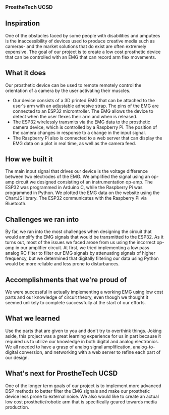 ### ProstheTech UCSD

## Inspiration
One of the obstacles faced by some people with disabilities and amputees is the inaccessibility of devices used to produce creative media such as cameras- and the market solutions that do exist are often extremely expensive. The goal of our project is to create a low cost prosthetic device that can be controlled with an EMG that can record arm flex movements. 

## What it does
Our prosthetic device can be used to remote remotely control the orientation of a camera by the user activating their muscles. 
* Our device consists of a 3D printed EMG that can be attached to the user's arm with an adjustable adhesive strap. The pins of the EMG are connected to an ESP32 microntroller. The EMG allows the device to detect when the user flexes their arm and when is released.
* The ESP32 wirelessly transmits via the EMG data to the prosthetic camera device, which is controlled by a Raspberry Pi. The position of the camera changes in response to a change in the input signal.
* The Raspberry Pi also is connected to a web server that can display the EMG data on a plot in real time, as well as the camera feed.

## How we built it
The main input signal that drives our device is the voltage difference between two electrodes of the EMG. We amplified the signal using an op-amp circuit we designed consisting of an instrumentation op-amp. The ESP32 was programmed in Arduino C, while the Raspberry Pi was programmed in Python. We plotted the EMG data on the website using the ChartJS library. The ESP32 communicates with the Raspberry Pi via Bluetooth.

## Challenges we ran into
By far, we ran into the most challenges when designing the circuit that would amplify the EMG signals that would be transmitted to the ESP32. As it turns out, most of the issues we faced arose from us using the incorrect op-amp in our amplifier circuit. At first, we tried implementing a low pass analog RC filter to filter our EMG signals by attenuating signals of higher frequency, but we determined that digitally filtering our data using Python would be more reliable and less prone to disturbances.

## Accomplishments that we're proud of
We were successful in actually implementing a working EMG using low cost parts and our knowledge of circuit theory, even though we thought it seemed unlikely to complete successfully at the start of our efforts.

## What we learned
Use the parts that are given to you and don't try to overthink things. Joking aside, this project was a great learning experience for us in part because it required us to utilize our knowledge in both digital and analog electronics. We all needed to have a grasp of analog signal amplification, analog-to-digital conversion, and networking with a web server to refine each part of our design.

## What's next for ProstheTech UCSD
One of the longer term goals of our project is to implement more advanced DSP methods to better filter the EMG signals and make our prosthetic device less prone to external noise. We also would like to create an actual low cost prosthetic/robotic arm that is specifically geared towards media production.
